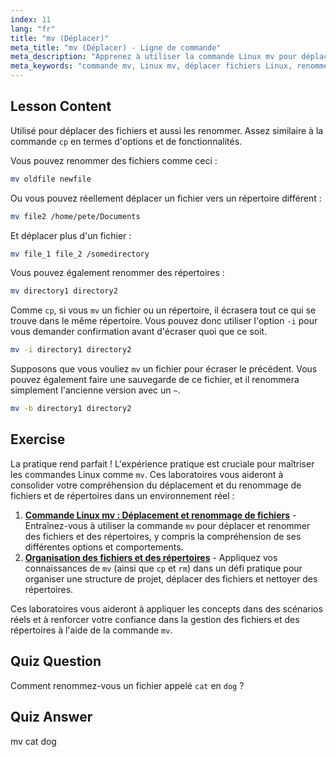 ```yaml
---
index: 11
lang: "fr"
title: "mv (Déplacer)"
meta_title: "mv (Déplacer) - Ligne de commande"
meta_description: "Apprenez à utiliser la commande Linux mv pour déplacer et renommer des fichiers/répertoires. Comprenez ses options et prévenez les écrasements. Commencez votre parcours Linux !"
meta_keywords: "commande mv, Linux mv, déplacer fichiers Linux, renommer fichiers Linux, tutoriel Linux, débutant, guide Linux"
---
```


## Lesson Content

Utilisé pour déplacer des fichiers et aussi les renommer. Assez similaire à la commande `cp` en termes d'options et de fonctionnalités.

Vous pouvez renommer des fichiers comme ceci :

```bash
mv oldfile newfile
```

Ou vous pouvez réellement déplacer un fichier vers un répertoire différent :

```bash
mv file2 /home/pete/Documents
```

Et déplacer plus d'un fichier :

```bash
mv file_1 file_2 /somedirectory
```

Vous pouvez également renommer des répertoires :

```bash
mv directory1 directory2
```

Comme `cp`, si vous `mv` un fichier ou un répertoire, il écrasera tout ce qui se trouve dans le même répertoire. Vous pouvez donc utiliser l'option `-i` pour vous demander confirmation avant d'écraser quoi que ce soit.

```bash
mv -i directory1 directory2
```

Supposons que vous vouliez `mv` un fichier pour écraser le précédent. Vous pouvez également faire une sauvegarde de ce fichier, et il renommera simplement l'ancienne version avec un `~`.

```bash
mv -b directory1 directory2
```

## Exercise

La pratique rend parfait ! L'expérience pratique est cruciale pour maîtriser les commandes Linux comme `mv`. Ces laboratoires vous aideront à consolider votre compréhension du déplacement et du renommage de fichiers et de répertoires dans un environnement réel :

1. **[Commande Linux mv : Déplacement et renommage de fichiers](https://labex.io/fr/labs/linux-linux-mv-command-file-moving-and-renaming-209743)** - Entraînez-vous à utiliser la commande `mv` pour déplacer et renommer des fichiers et des répertoires, y compris la compréhension de ses différentes options et comportements.
2. **[Organisation des fichiers et des répertoires](https://labex.io/fr/labs/linux-organizing-files-and-directories-387877)** - Appliquez vos connaissances de `mv` (ainsi que `cp` et `rm`) dans un défi pratique pour organiser une structure de projet, déplacer des fichiers et nettoyer des répertoires.

Ces laboratoires vous aideront à appliquer les concepts dans des scénarios réels et à renforcer votre confiance dans la gestion des fichiers et des répertoires à l'aide de la commande `mv`.

## Quiz Question

Comment renommez-vous un fichier appelé `cat` en `dog` ?

## Quiz Answer

mv cat dog
